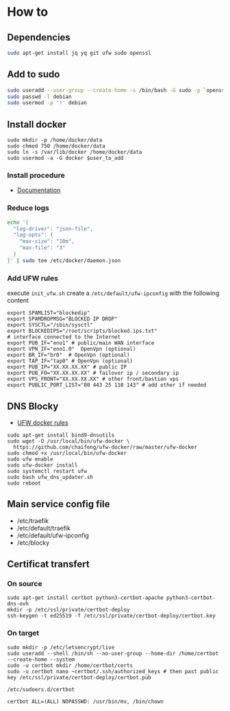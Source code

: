 # How to

## Dependencies

```bash
sudo apt-get install jq yq git ufw sudo openssl
```
## Add to sudo

```bash
sudo useradd --user-group --create-home -s /bin/bash -G sudo -p `openssl passwd` $user_to_add
sudo passwd -l debian
sudo usermod -p '!' debian
```

## Install docker

```
sudo mkdir -p /home/docker/data
sudo chmod 750 /home/docker/data
sudo ln -s /var/lib/docker /home/docker/data
sudo usermod -a -G docker $user_to_add
```

### Install procedure

* [Documentation](https://docs.docker.com/engine/install/debian/#install-using-the-repository)

### Reduce logs

```bash
echo '{                    
  "log-driver": "json-file",
  "log-opts": {
    "max-size": "10m",
    "max-file": "3"
  }
}' | sudo tee /etc/docker/daemon.json
```

### Add UFW rules

execute `init_ufw.sh`
create a `/etc/default/ufw-ipconfig` with the following content 
```
export SPAMLIST="blockedip"
export SPAMDROPMSG="BLOCKED IP DROP"
export SYSCTL="/sbin/sysctl"
export BLOCKEDIPS="/root/scripts/blocked.ips.txt"
# interface connected to the Internet
export PUB_IF="eno1" # public/main WAN interface
export VPN_IF="eno1.0"  OpenVpn (optional)
export BR_IF="br0"  # OpenVpn (optional)
export TAP_IF="tap0" # OpenVpn (optional)
export PUB_IP="XX.XX.XX.XX" # public IP
export PUB_FO="XX.XX.XX.XX" # failover ip / secondary ip
export VPS_FRONT="XX.XX.XX.XX" # other front/bastion vps
export PUBLIC_PORT_LIST="80 443 25 110 143" # add other if needed
```
## DNS Blocky

* [UFW docker rules](https://github.com/chaifeng/ufw-docker?tab=readme-ov-file#tldr=)
```
sudo apt-get install bind9-dnsutils
sudo wget -O /usr/local/bin/ufw-docker \
  https://github.com/chaifeng/ufw-docker/raw/master/ufw-docker
sudo chmod +x /usr/local/bin/ufw-docker
sudo ufw enable
sudo ufw-docker install
sudo systemctl restart ufw
sudo bash ufw_dns_updater.sh
sudo reboot
```



## Main service config file

* /etc/traefik
* /etc/default/traefik
* /etc/default/ufw-ipconfig
* /etc/blocky

## Certificat transfert

### On source 

```
sudo apt-get install certbot python3-certbot-apache python3-certbot-dns-ovh
mkdir -p /etc/ssl/private/certbot-deploy
ssh-keygen -t ed25519 -f /etc/ssl/private/certbot-deploy/certbot.key
```

### On target
```
sudo mkdir -p /etc/letsencrypt/live
sudo useradd --shell /bin/sh --no-user-group --home-dir /home/certbot --create-home --system
sudo -u certbot mkdir /home/certbot/certs
sudo -u certbot nano ~certbot/.ssh/authorized_keys # then past public key /etc/ssl/private/certbot-deploy/certbot.pub
```
`/etc/sudoers.d/certbot`
```
certbot ALL=(ALL) NOPASSWD: /usr/bin/mv, /bin/chown
```


